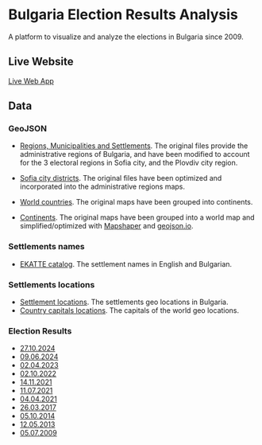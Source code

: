 # Bulgaria Election Results Analysis

A platform to visualize and analyze the elections in Bulgaria since 2009.

## Live Website
[Live Web App](https://electionsbg.com)

## Data

### GeoJSON

- [Regions, Municipalities and Settlements](https://github.com/yurukov/Bulgaria-geocoding/tree/master). The original files provide the administrative regions of Bulgaria, and have been modified to account for the 3 electoral regions in Sofia city, and the Plovdiv city region.

- [Sofia city districts](https://sofiaplan.bg/api/). The original files have been optimized and incorporated into the administrative regions maps.

- [World countries](https://github.com/johan/world.geo.json). The original maps have been grouped into continents.
- [Continents](https://github.com/rapomon/geojson-places/tree/master). The original maps have been grouped into a world map and simplified/optimized with [Mapshaper](https://mapshaper.org) and [geojson.io](https://geojson.io).


### Settlements names
- [EKATTE catalog](https://www.nsi.bg/nrnm/ekatte/regions). The settlement names in English and Bulgarian.

### Settlements locations
- [Settlement locations](https://github.com/yurukov/Bulgaria-geocoding/blob/master/settlements_loc.csv). The settlements geo locations in Bulgaria.
- [Country capitals locations](https://gist.github.com/ofou/df09a6834a8421b4f376c875194915c9). The capitals of the world geo locations.

### Election Results
- [27.10.2024](https://results.cik.bg/pe202410/opendata/index.html)<br />
- [09.06.2024](https://results.cik.bg/europe2024/opendata/index.html)<br />
- [02.04.2023](https://results.cik.bg/ns2023/csv.html)<br />
- [02.10.2022](https://results.cik.bg/ns2022/csv.html)<br />
- [14.11.2021](https://results.cik.bg/pvrns2021/tur1/csv.html)<br />
- [11.07.2021](https://results.cik.bg/pi2021_07/csv.html)<br />
- [04.04.2021](https://results.cik.bg/pi2021/csv.html)<br />
- [26.03.2017](https://results.cik.bg/pi2017/csv.html)<br />
- [05.10.2014](https://results.cik.bg/pi2014/csv.html)<br />
- [12.05.2013](https://results.cik.bg/pi2013/csv.html)<br />
- [05.07.2009](https://pi2009.cik.bg/results/proportional/index.html)<br />
